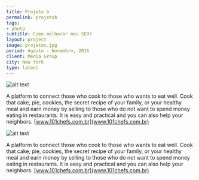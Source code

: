 ```yaml
---
title: Projeto b
permalink: projetob
tags: 
- photo
subtitle: Como melhorar meu SEO?
layout: project
image: projetox.jpg
period: Agosto - Novembro, 2016
client: Media Group
city: New York
type: latest
---
```


![alt text](/upload/projetox.jpg "Tela a")

A platform to connect those who cook to those who wants to eat well. Cook that cake, pie, cookies, the secret recipe of your family, or your healthy meal and earn money by selling to those who do not want to spend money eating in restaurants. It is easy and practical and you can also help your neighbors. [www.101chefs.com.br](www.101chefs.com.br)

![alt text](/upload/projetox.jpg "Tela a")

A platform to connect those who cook to those who wants to eat well. Cook that cake, pie, cookies, the secret recipe of your family, or your healthy meal and earn money by selling to those who do not want to spend money eating in restaurants. It is easy and practical and you can also help your neighbors. [www.101chefs.com.br](www.101chefs.com.br)